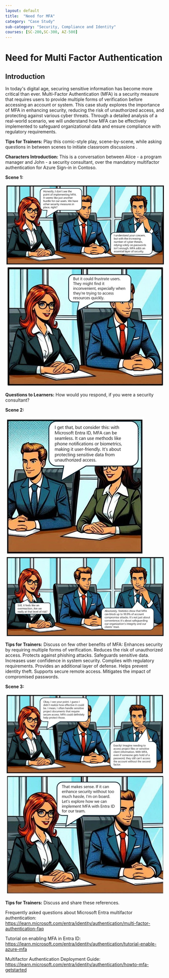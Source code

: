 ```yaml
---
layout: default
title:  "Need for MFA"
category: "Case Study"
sub-category: "Security, Compliance and Identity"
courses: [SC-200,SC-300, AZ-500]
---
```


# Need for Multi Factor Authentication

## Introduction
In today's digital age, securing sensitive information has become more critical than ever. Multi-Factor Authentication (MFA) is a security measure that requires users to provide multiple forms of verification before accessing an account or system. This case study explores the importance of MFA in enhancing security, reducing the risk of unauthorized access, and protecting against various cyber threats. Through a detailed analysis of a real-world scenario, we will understand how MFA can be effectively implemented to safeguard organizational data and ensure compliance with regulatory requirements.

**Tips for Trainers:** Play this comic-style play, scene-by-scene, while asking questions in between scenes to initiate classroom discussions .
 
**Characters Introduction:** This is a conversation between Alice - a program manager and John - a security consultant, over the mandatory multifactor authentication for Azure Sign-in in Contoso.

**Scene 1:**

![img](./images/mfa1.jpg)
![img](./images/mfa2.jpg)


**Questions to Learners:** How would you respond, if you were a security consultant?

**Scene 2:**

![img](./images/mfa3.jpg)
![img](./images/mfa4.jpg)

**Tips for Trainers:** Discuss on few other benefits of MFA:
Enhances security by requiring multiple forms of verification.
Reduces the risk of unauthorized access.
Protects against phishing attacks.
Safeguards sensitive data.
Increases user confidence in system security.
Complies with regulatory requirements.
Provides an additional layer of defense.
Helps prevent identity theft.
Supports secure remote access.
Mitigates the impact of compromised passwords.


**Scene 3:**

![img](./images/mfa5.jpg)
![img](./images/mfa6.jpg)

**Tips for Trainers:** Discuss and share these references.

Frequently asked questions about Microsoft Entra multifactor authentication:
https://learn.microsoft.com/entra/identity/authentication/multi-factor-authentication-faq

Tutorial on enabling MFA in Entra ID: 
https://learn.microsoft.com/entra/identity/authentication/tutorial-enable-azure-mfa

Multifactor Authentication Deployment Guide:
https://learn.microsoft.com/entra/identity/authentication/howto-mfa-getstarted
